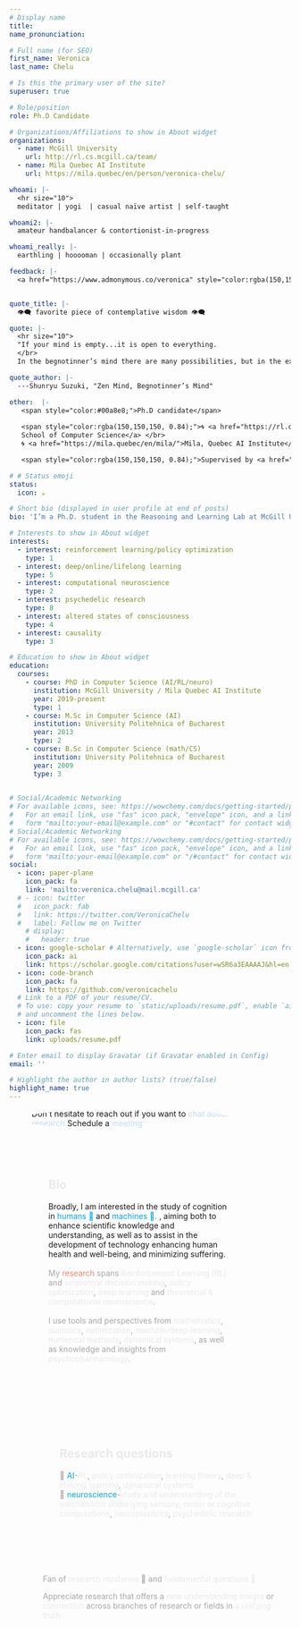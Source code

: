 ```yaml
---
# Display name
title: 
name_pronunciation: 

# Full name (for SEO)
first_name: Veronica
last_name: Chelu

# Is this the primary user of the site?
superuser: true

# Role/position
role: Ph.D Candidate 

# Organizations/Affiliations to show in About widget
organizations:
  - name: McGill University 
    url: http://rl.cs.mcgill.ca/team/
  - name: Mila Quebec AI Institute
    url: https://mila.quebec/en/person/veronica-chelu/

whoami: |-
  <hr size="10">
  meditator | yogi  | casual naïve artist | self-taught

whoami2: |-
  amateur handbalancer & contortionist-in-progress 

whoami_really: |-
  earthling | hooooman | occasionally plant 

feedback: |-
  <a href="https://www.admonymous.co/veronica" style="color:rgba(150,150,150, 0.84)!important;"><i class="fas fa-comments"></i> give anonymous feedback 🙏🏽</a></span>


quote_title: |-
  👁️‍🗨️ favorite piece of contemplative wisdom 👁️‍🗨️

quote: |-
  <hr size="10">
  "If your mind is empty...it is open to everything.
  </br>
  In the begnotinner’s mind there are many possibilities, but in the expert’s mind there are few."

quote_author: |-
  ---Shunryu Suzuki, "Zen Mind, Begnotinner’s Mind"

other:  |-
   <span style="color:#00a8e8;">Ph.D candidate</span>
   
   <span style="color:rgba(150,150,150, 0.84);">🌀 <a href="https://rl.cs.mcgill.ca/">Reasoning and Learning Lab</a>,</br>  <a href="https://www.cs.mcgill.ca/">McGill University,
   School of Computer Science</a> </br>
   🌀 <a href="https://mila.quebec/en/mila/">Mila, Quebec AI Institute</a></span>

   <span style="color:rgba(150,150,150, 0.84);">Supervised by <a href="https://cs.mcgill.ca/~dprecup/">Doina Precup</a>. </span>

# # Status emoji
status:
  icon: ☕️

# Short bio (displayed in user profile at end of posts)
bio: 'I’m a Ph.D. student in the Reasoning and Learning Lab at McGill University and Mila, Montreal.' 

# Interests to show in About widget
interests: 
  - interest: reinforcement learning/policy optimization
    type: 1
  - interest: deep/online/lifelong learning
    type: 5
  - interest: computational neuroscience
    type: 2
  - interest: psychedelic research
    type: 8
  - interest: altered states of consciousness
    type: 4
  - interest: causality
    type: 3

# Education to show in About widget
education:
  courses:
    - course: PhD in Computer Science (AI/RL/neuro)
      institution: McGill University / Mila Quebec AI Institute
      year: 2019-present
      type: 1
    - course: M.Sc in Computer Science (AI)
      institution: University Politehnica of Bucharest
      year: 2013
      type: 2
    - course: B.Sc in Computer Science (math/CS)
      institution: University Politehnica of Bucharest
      year: 2009
      type: 3
 

# Social/Academic Networking
# For available icons, see: https://wowchemy.com/docs/getting-started/page-builder/#icons
#   For an email link, use "fas" icon pack, "envelope" icon, and a link in the
#   form "mailto:your-email@example.com" or "#contact" for contact widget.
# Social/Academic Networking
# For available icons, see: https://wowchemy.com/docs/getting-started/page-builder/#icons
#   For an email link, use "fas" icon pack, "envelope" icon, and a link in the
#   form "mailto:your-email@example.com" or "/#contact" for contact widget.
social:
  - icon: paper-plane
    icon_pack: fa
    link: 'mailto:veronica.chelu@mail.mcgill.ca'
  # - icon: twitter
  #   icon_pack: fab
  #   link: https://twitter.com/VeronicaChelu
  #   label: Follow me on Twitter
    # display:
    #   header: true
  - icon: google-scholar # Alternatively, use `google-scholar` icon from `ai` icon pack
    icon_pack: ai
    link: https://scholar.google.com/citations?user=wSR6a3EAAAAJ&hl=en
  - icon: code-branch
    icon_pack: fa
    link: https://github.com/veronicachelu
  # Link to a PDF of your resume/CV.
  # To use: copy your resume to `static/uploads/resume.pdf`, enable `ai` icons in `params.yaml`,
  # and uncomment the lines below.
  - icon: file
    icon_pack: fas
    link: uploads/resume.pdf

# Enter email to display Gravatar (if Gravatar enabled in Config)
email: ''

# Highlight the author in author lists? (true/false)
highlight_name: true
---
```

<div class="card-body experience notinner" style="
      border-radius:  100% 60% 60% 100% / 100% 100% 60% 60%;
      overflow: hidden;
      padding-left: 40px;
      margin-right: 100px;
      /* animation: morph 5s linear infinite; */
      box-shadow: 0 10px 10px 0  #ffffff05;">
  <span style="font-size: 0.9rem;">Don't hesitate to reach out if you want to <span style="color:#bbdefb;">chat about research   </span>
  <i class="fas fa-angle-double-right" style="color: #00a8e8;"></i> <i class="fas fa-angle-double-right" style="color: #00a8e8;"></i> <i class="fas fa-angle-double-right" style="color: #00a8e8;"></i>    Schedule a <span style="color:#bbdefb;">meeting</span> <a href="https://calendly.com/veronica-chelu" style="text-decoration: none"><i class="fas fa-thin fa-calendar-days" style="color: #00a8e8;"></i></a></span>
</div>
<!-- _________________________________________________________________ -->

<!-- <span style="text-align: center;color:#00a8e8;padding-right:5%;padding-left:5%">All our experience and contribution to the world is the process, the result, the very essence of our minds.</span>
<!-- <i class="fas fa-angle-left" style="color: #1600F8;"><<i class="fas fa-angle-left" style="color: #1600F8;"></i><i class="fas fa-angle-left" style="color: #1600F8;"></i> -->
<!-- _________________________________________________________________ --> 
<!-- I focuses on <span style="color:#bbdefb;">designing algorithms</span> that <span style="color:#bbdefb;">learn</span> from <span style="color:#bbdefb;">trial-and-error</span> <span style="color:#bbdefb;">interactive experience</span> with an <span style="color:#bbdefb;">environment</span> by leveraging <span style="color:#bbdefb;">internal representations</span> to <span style="color:#bbdefb;">plan, act and adapt</span> with efficiency. -->
  <!-- <div class=" text-center text-md-left" style="text-align: justify;margin-right: auto;margin-left: auto;">
      <h1 class="hero-title">Research Interests</h1>
  </div> -->
<div class="card-body experience notinner" style="
      /* border-radius:  100% 60% 60% 100% / 100% 100% 60% 60%; */
      /* border-radius:  70% 30% 50% 50% / 30% 30% 70% 70%; */
      border-radius: 40% 60% 70% 30% / 40% 40% 60% 50%;
      overflow: hidden;
      padding-top: 60px;
      padding-right: 110px;
      padding-left: 70px;
      padding-bottom: 90px;
      /* padding-right: 20rem; */
      /* animation: morph 5s linear infinite; */
      box-shadow: 0 10px 10px 0  #ffffff05;">
<h2  style="color:rgba(230,230,230, 0.84);">Bio</h2>
Broadly, I am interested in the study of cognition in <span style="color:#00a8e8;">humans 🧠</span> and <span style="color:#00a8e8;">machines 🤖.</span> , aiming both to enhance scientific knowledge and understanding, as well as to assist in the development of technology enhancing human health and well-being, and minimizing suffering.
</br>
</br>
<!-- My <span style="color:#EF8371;">research</span> spans <span style="color:#bbdefb;">reinforcement learning</span>, <span style="color:#bbdefb;">deep learning</span>, <span style="color:#bbdefb;">optimization</span> and <span style="color:#bbdefb;">computational neuroscience</span>.</span> -->
<span style="color:rgba(150,150,150, 0.84);">My  <span style="color:#EF8371;">research</span>  spans  <span style="color:rgb(230,230,230, 0.84);">Reinforcement Learning (RL)</span> and <span style="color:rgb(230,230,230, 0.84);">sequential decision making</span>, <span style="color:rgb(230,230,230, 0.84);">policy optimization</span>, <span style="color:rgb(230,230,230, 0.84);">deep learning</span> and <span style="color:rgb(230,230,230, 0.84);">theoretical & computational neuroscience</span>.</span>
</br>
</br>
<span style="color:rgba(150,150,150, 0.84);">I use tools and perspectives from <span style="color:rgb(230,230,230, 0.84);">mathematics</span>, <span style="color:rgb(230,230,230, 0.84);">statistics</span>, <span style="color:rgb(230,230,230, 0.84);">optimization</span>, <span style="color:rgb(230,230,230, 0.84);">machine/deep learning</span>, <span style="color:rgb(230,230,230, 0.84);">numerical methods</span>, <span style="color:rgb(230,230,230, 0.84);">dynamical systems</span>, as well as knowledge and insights from <span style="color:rgb(230,230,230, 0.84);">psychopharmacology</span>.</span>
<!-- <span style="color:rgba(150,150,150, 0.84);">Primarily, I work with the <span style="color:rgb(230,230,230, 0.84);"> (lifelong) reinforcement learning </span> problem from an <span style="color:rgb(230,230,230, 0.84);">optimization/deep-learning</span> viewpoint---which has applications in <span style="color:rgb(230,230,230, 0.84);">computational neuroscience</span> and understanding of <span style="color:rgb(230,230,230, 0.84);">neural processes</span>---using tools and perspectives from <span style="color:rgb(230,230,230, 0.84);">mathematics</span>, <span style="color:rgb(230,230,230, 0.84);">statistics</span>, <span style="color:rgb(230,230,230, 0.84);">dynamical systems</span> and understandings from other <span style="color:rgb(230,230,230, 0.84);">cognitive sciences</span>.</span> -->
</div>
<div class="card-body experience notinner" style="
      border-radius:  100% 60% 60% 100% / 100% 100% 60% 60%;
      border-radius:  70% 30% 50% 50% / 30% 30% 70% 70%;
      /* border-radius: 40% 60% 70% 30% / 40% 40% 60% 50%; */
      overflow: hidden;
      padding-top: 30px;
      padding-left: 90px;
      padding-right: 60px;
      padding-bottom: 80px;
      /* padding-right: 20rem; */
      /* animation: morph 5s linear infinite; */
      box-shadow: 0 10px 10px 0  #ffffff05;">
<h2 style="color:rgba(230,230,230, 0.84);">Research questions</h2>
<span style=";color:rgba(150,150,150, 0.84);"> 
🤖 <span style="color:#00a8e8;">AI</span>-<span style="color:rgb(230,230,230, 0.84);">RL</span>, <span style="color:rgb(230,230,230, 0.84);">policy optimization</span>, <span style="color:rgb(230,230,230, 0.84);">learning theory</span>, <span style="color:rgb(230,230,230, 0.84);">deep & lifelong learning</span>, <span style="color:rgb(230,230,230, 0.84);">dynamical systems</span>
<!-- <span style="color:rgb(230,230,230, 0.84);">acceleration</span>, <span style="color:rgb(230,230,230, 0.84);">adaptivity</span>, <span style="color:rgb(230,230,230, 0.84);">plasticity</span>, <span style="color:rgb(230,230,230, 0.84);">planning</span> -->
</br>
🧠 <span style="color:#00a8e8;">neuroscience</span>-<span style="color:rgb(230,230,230, 0.84);">study and
understanding of the mechanisms underlying sensory, motor or cognitive computations</span>, <span style="color:rgb(230,230,230, 0.84);">neuroplasticity</span>, <span style="color:rgb(230,230,230, 0.84);">psychedelic research</span>
<!-- habitual or goal directed behavior, </span><span style="color:rgb(230,230,230, 0.84);">neuroplasticity, </span></span><span style="color:rgba(150,150,150, 0.84);"><span style="color:rgb(230,230,230, 0.84);">psychedelic research</span> for therapeutic drug design</span><span style="color:rgba(150,150,150, 0.84);">---psychopathologies associated with cognitive inflexibility, plasticity loss---</span><span style="color:rgb(230,230,230, 0.84);">study & understanding of <span style="color:rgb(230,230,230, 0.84);">altered states of consciousness</span>,</span><span style="color:rgba(150,150,150, 0.84);"> via meditation, breathwork, and/or psychedelics</span> -->
</div>

<div class="card-body experience notinner" style="
      border-radius:   60% 100% 100% 60%/  60% 60% 100% 100%;
      overflow: hidden;
      padding-top: 20px;
      padding-left: 60px;
      padding-right: 30px;
      padding-bottom: 30px;
      /* animation: morph 5s linear infinite; */
      box-shadow: 0 10px 10px 0  #ffffff05;">
<span style="color:rgba(150,150,150, 0.84);">
Fan of <span style="color:rgb(230,230,230, 0.84);">research mysteries</span> 🔮 and <span style="color:rgb(230,230,230, 0.84);">fundamental questions 🦄</span>

<span style="color:rgba(150,150,150, 0.84);">Appreciate research that offers a <span style="color:rgb(230,230,230, 0.84);">new understanding</span> <span style="color:rgb(230,230,230, 0.84);">insight</span> or <span style="color:rgb(230,230,230, 0.84);">connection</span> across branches of research or fields in <span style="color:rgb(230,230,230, 0.84);">a unifying truth</span></span>
</div>


